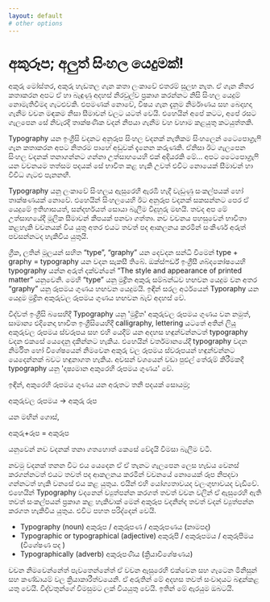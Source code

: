 ```yaml
---
layout: default
# other options
---
```


# අකුරූප; අලුත් සිංහල යෙදුමක්!


අකුරු මෝස්තර, අකුරු හැඩතල ගැන කතා ලංකාවේ එතරම් සුලභ නැත. ඒ ගැන නිතර කතාකරන අපට ඒ හා බැඳුණු අදහස් නිරවුල්ව ප්‍රකාශ කරන්නට නිසි සිංහල යෙදුම් නොමැතිවීමද ගැටළුවකි. එපමණක් නොවේ, විෂය ගැන දැනුම නිර්මාණය සහ බෙදාහදා ගැනීම වචන මඳකම නිසා සීමාවන් වලට යටත් වෙයි. එහෙයින් අපේ කටට, අපේ රසට ගැලපෙන සේ නිවැරදි තාක්ෂණික වදන් නිපයා ගැනීම වහ වහාම කළයුතු කටයුත්තකි.

Typography යන ඉංග්‍රීසි වදනට අනුරූප සිංහල වදනක් නැතිකම සිංහලෙන් ටෛපොග්‍රැෆි ගැන කතාකරන අපට නිතරම පාහේ අඩුවක් දැනෙන කරුණකි. ඒනිසා ඊට ගැලපෙන සිංහල වදනක් තනාගන්නට ගන්නා උත්සාහයෙහි එක් අදියරකි මේ… අපට ටෛපොග්‍රැෆි යන වචනයම තත්සම පදයක් සේ භාවිත කළ හැකි උවත් එවිට නොයෙක් සීමාවන් හා විවිධ ගැටළු පැනනඟී.

Typography යනු ලංකාවේ සිංහලය ඇසුර‌ෙහි ඇරඹී හැදී වැඩුණු සංකල්පයක් හෝ තාක්ෂණයක් නොවේ. එහෙයින් සිංහලයෙහි ඊට අනුරූප වදනක් සකසන්නට පෙර ඒ යෙදුමේ ඉතිහාසයත්, සන්දර්භයත් සොයා බැලීම විදුහුරු මඟයි. තවද අප මේ උත්සාහයේදී මූලික සීමාවන් කීපයක් පනවා ගත්තා. නව වචනය පහසුවෙන් භාවිතා කළහැකි වචනයක් විය යුතු අතර එයට තවත් පද ආකලනය කරමින් සංකීර්ණ අරුත් පවසන්නටද හැකිවිය යුතුයි.

ග්‍රීක, ලතින් මූලයන් සහිත “type”, “graphy” යන දෙවදන සන්ධි වීමෙන් type + graphy =  typography යන වදන සැකසී තිබේ. ඔක්ස්ෆර්ඩ් ඉංග්‍රීසී ශබ්දකෝෂයෙහි typography යන්න අරුත් දක්වන්නේ “The style and appearance of printed matter” යනුවෙනි. මෙහි “type” යනු මුද්‍රිත අකුරු සම්බන්ධව හඟවන යෙදුම වන අතර  “graphy” යනු රූපමය ගුණය හඟවන යෙදුමයි. ඉඳින් සරල අර්ථයෙන් Typoraphy යන යෙදුම මුද්‍රිත අකුරුවල රූපමය ගුණය හඟවන බැව් අදහස් වේ.

විද්වත් ඉංග්‍රීසි බසෙහිදී Typography යනු 'මුද්‍රිත' අකුරුවල රූපමය ගුණය වන නමුත්, සාමාන්‍ය එදිනෙදා භාවිත ඉංග්‍රීසියෙහිදී calligraphy, lettering යටතේ අතින් ලියූ අකුරුවල රූපමය ස්වරූපය සහ එහි යෙදීම් යන අදහස  හඳුන්වන්නටත් typography වදන එකසේ යෙදෙනු දකින්නට හැකිය.  එහෙයින් වර්තමානයේදී typography වදන  නිර්මිත හෝ විශේෂයෙන් නිමවෙන අකුරු වල රූපමය ස්වරූපයන් හඳුන්වන්නට යෙදෙන්නක් බවට හඳුනාගත හැකිය. අවසන් වශයෙන් වඩා පුළුල් තේරුම් කිරීමකදී typography යනු 'දෘෂ්‍යමාන අකුරෙහි රූපමය ගුණය' වේ.

ඉඳින්, අකුරෙහි රූපමය ගුණය යන අරුතට තනි පදයක් සොයමු;  

අකුරුවල රූපමය -> අකුරු රූප

යන මඟින් ගොස්,

අකුරු+රූප = අකුරූප

යනුවෙන් නව වදනක් තනා ගතහොත් කෙසේ වේදැයි විමසා බැලීම වටී.

නවමු වදනක් තනන විට එය යෙදෙන ඒ ඒ තැනට ගැලපෙන ලෙස හැඩය වෙනස් කරගන්නටත් එයට තවත් පද ආකලනය කරමින් වචනයේ නොයෙක් රූප නිපදවා ගන්නටත් හැකි වනසේ එය කළ යුතුය. එයින් එහි යෝග්‍යතාවයද වලංගුභාවයද වැඩිවේ.
එහෙයින් Typography වදනෙන් ව්‍යුත්පන්න කරගත් තවත් වචන වලින් ඒ ඇසුරෙහි ඇති තවත් සංකල්පයන් ප්‍රකාශ කළ හැකිවාක් මෙන් අකුරූප වදනින්ද තවත් වදන් ව්‍යුත්පන්න කරගත හැකිවිය යුතුය. එවිට පහත පරිද්දෙන් වෙයි.

- Typography (noun)					අකුරූප / අකුරූපණ / අකුරූපණය (නාමපද)
- Typographic or typographical (adjective)		අකුරූපී / අකුරූපමය / අකුරූපීමය (විශේෂණ පද )
- Typographically (adverb)				අකුරූපණීය (ක්‍රියාවිශේෂණය)

වචන නිමවෙන්නේත් පැවතෙන්නේත් ඒ වචන ඇසුර‌ෙහි එක්වෙන සහ ගැටෙන මිනිසුන් සහ කණ්ඩායම් වල ක්‍රියාකාරීත්වයෙනි. ඒ අරුතින් මේ අදහස තවත් සංවාදයට බඳුන්කළ යතු වෙයි. විද්වතුන්ගේ විමසුමට ලක් වියයුතු වෙයි. ඉතින් මේ ඇරයුම ඔබටයි.
